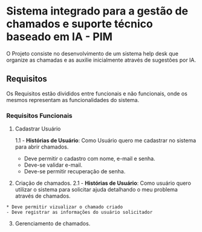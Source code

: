 # Sistema integrado para a gestão de chamados e suporte técnico baseado em IA - PIM 
O Projeto consiste no desenvolvimento de um sistema help desk que organize as chamadas e as auxilie inicialmente através de sugestões por IA.

## Requisitos
Os Requisitos estão divididos entre funcionais e não funcionais, onde os mesmos representam as funcionalidades do sistema.
### Requisitos Funcionais
1. Cadastrar Usuário

    1.1 - **Histórias de Usuário**: Como Usuário quero me cadastrar no sistema para abrir chamados.

    - Deve permitir o cadastro com nome, e-mail e senha.
    - Deve-se validar e-mail.
    * Deve-se permitir recuperação de senha.

100. Criação de chamados.
    2.1 - **Histórias de Usuário**: Como usuário quero utilizar o sistema para solicitar ajuda detalhando o meu problema através de chamados.

    * Deve permitir vizualizar o chamado criado
    - Deve registrar as informações do usuário solicitador

3. Gerenciamento de chamados.
